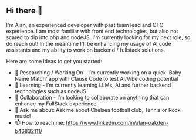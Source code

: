 ## Hi there 👋

I'm Alan, an experienced developer with past team lead and CTO experience. I am most familiar with front end technologies, but also not scared to dip into php and nodeJS. I'm currently looking for my next role, so do reach out! In the meantime I'll be enhancing my usage of AI code assistants and my ability to work on backend / fullstack solutions.

Here are some ideas to get you started:

- 🔭 Researching / Working On - I’m currently working on a quick 'Baby Name Match' app with Clause Code to test AI/Vibe coding potential
- 🌱 Learning - I’m currently learning LLMs, AI and further backend technologies such as nodeJS
- 👯 Collaboration - I’m looking to collaborate on anything that can enhance my FullStack experience
- 💬 Ask me about: Ask me about Chelsea football club, Tennis or Rock music!
- 📫 How to reach me: https://www.linkedin.com/in/alan-oakden-b46832111/
